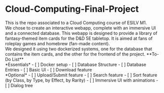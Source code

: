# Cloud-Computing-Final-Project
<p1>
This is the repo associated to a Cloud Computing course of ESILV M1. 
<br>
We chose to create an interactive webapp, complete with an immersive UI and a connected database. This webapp is designed to provide a library of fantasy-themed item cards for the D&D 5E tabletop. It is aimed at fans of roleplay games and homebrew (fan-made content). 
<br>
We designed it using two dockerized systems, one for the database that contains the item cards, and the other for the frontend of the project.
</p1>
<p2>
**To-Do List**
<br>
*Essentials*
- [ ] Docker setup
- [ ] Database Structure
- [ ] Database Entries
- [ ] Basic UI
- [ ] Download feature
<br>
*Optional*
- [ ] Upload/Submit feature
- [ ] Search feature
- [ ] Sort feature (by Class, by Type, by Effect, by Rarity)
- [ ] Immersive UI with animations
- [ ] Dialog tree
</p2>

